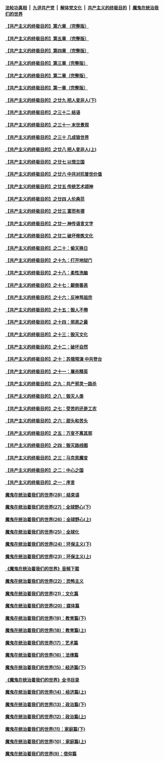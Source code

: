 ####  [法轮功真相](../../../../basic/blob/master/README.md?t=02142352) &nbsp;|&nbsp; [九评共产党](../../../../9ping.md/blob/master/README.md?t=02142352) &nbsp;|&nbsp; [解体党文化](../../../../jtdwh.md/blob/master/README.md?t=02142352)  &nbsp;|&nbsp; [共产主义的终极目的](../../../../gczydzjmd.md/blob/master/README.md?t=02142352) &nbsp;|&nbsp; [魔鬼在统治我们的世界](../../../../mgztzwmdsj.md/blob/master/README.md?t=02142352) 

#### [【共产主义的终极目的】第六章 （完整版）](../pages/nsc422/n11428913.md?t=02142352) 

#### [【共产主义的终极目的】第五章 （完整版）](../pages/nsc422/n11428912.md?t=02142352) 

#### [【共产主义的终极目的】第四章 （完整版）](../pages/nsc422/n11428907.md?t=02142352) 

#### [【共产主义的终极目的】第三章（完整版）](../pages/nsc422/n11428848.md?t=02142352) 

#### [【共产主义的终极目的】第二章（完整版）](../pages/nsc422/n11428831.md?t=02142352) 

#### [【共产主义的终极目的】第一章（完整版）](../pages/nsc422/n11417651.md?t=02142352) 

#### [【共产主义的终极目的】之廿九 把人变非人(下)](../pages/nsc422/n11344140.md?t=02142352) 

#### [【共产主义的终极目的】之三十二 结语](../pages/nsc422/n11360535.md?t=02142352) 

#### [【共产主义的终极目的】之三十一 末世景观](../pages/nsc422/n11351129.md?t=02142352) 

#### [【共产主义的终极目的】之三十 几成狼世界](../pages/nsc422/n11348280.md?t=02142352) 

#### [【共产主义的终极目的】之廿八 把人变非人(上)](../pages/nsc422/n11340492.md?t=02142352) 

#### [【共产主义的终极目的】之廿七 以恨立国](../pages/nsc422/n11336944.md?t=02142352) 

#### [【共产主义的终极目的】之廿六 中共对抗普世价值](../pages/nsc422/n11324785.md?t=02142352) 

#### [【共产主义的终极目的】之廿五 传统艺术颂神](../pages/nsc422/n11296396.md?t=02142352) 

#### [【共产主义的终极目的】之廿四 人伦典范](../pages/nsc422/n11296397.md?t=02142352) 

#### [【共产主义的终极目的】之廿三 富而有德](../pages/nsc422/n11283598.md?t=02142352) 

#### [【共产主义的终极目的】之廿一 神传语言文字](../pages/nsc422/n11263265.md?t=02142352) 

#### [【共产主义的终极目的】之廿二 破坏修炼文化](../pages/nsc422/n11245728.md?t=02142352) 

#### [【共产主义的终极目的】之二十：偷天换日](../pages/nsc422/n11238846.md?t=02142352) 

#### [【共产主义的终极目的】之十九：打开地狱门](../pages/nsc422/n11206376.md?t=02142352) 

#### [【共产主义的终极目的】之十八：柔性洗脑](../pages/nsc422/n11199994.md?t=02142352) 

#### [【共产主义的终极目的】之十七：颠倒善恶](../pages/nsc422/n11179782.md?t=02142352) 

#### [【共产主义的终极目的】之十六：反神骂祖宗](../pages/nsc422/n11166798.md?t=02142352) 

#### [【共产主义的终极目的】之十五：毁人不倦](../pages/nsc422/n11166792.md?t=02142352) 

#### [【共产主义的终极目的】之十四：邪恶之最](../pages/nsc422/n11150249.md?t=02142352) 

#### [【共产主义的终极目的】之十三：毁灭文化](../pages/nsc422/n11135227.md?t=02142352) 

#### [【共产主义的终极目的】之十二：破坏自然](../pages/nsc422/n11135214.md?t=02142352) 

#### [【共产主义的终极目的】之十：苏俄预演 中共登台](../pages/nsc422/n11118424.md?t=02142352) 

#### [【共产主义的终极目的】之十一：屠杀精英](../pages/nsc422/n11118442.md?t=02142352) 

#### [【共产主义的终极目的】之九：共产邪灵一路杀](../pages/nsc422/n11114139.md?t=02142352) 

#### [【共产主义的终极目的】之八：毁灭人类](../pages/nsc422/n11108503.md?t=02142352) 

#### [【共产主义的终极目的】之七：受苦的还是工农](../pages/nsc422/n11101809.md?t=02142352) 

#### [【共产主义的终极目的】之六：甜头和苦头](../pages/nsc422/n11096971.md?t=02142352) 

#### [【共产主义的终极目的】之五：万变不离其邪](../pages/nsc422/n11091285.md?t=02142352) 

#### [【共产主义的终极目的】之四：毁灭路线图](../pages/nsc422/n11086284.md?t=02142352) 

#### [【共产主义的终极目的】之三：马克思魔变](../pages/nsc422/n11061941.md?t=02142352) 

#### [【共产主义的终极目的】之二：中心之国](../pages/nsc422/n11047728.md?t=02142352) 

#### [【共产主义的终极目的】之一：序言](../pages/nsc422/n11086077.md?t=02142352) 

#### [魔鬼在统治着我们的世界(28)：结束语](../pages/nsc422/n10936246.md?t=02142352) 

#### [魔鬼在统治着我们的世界(27)：全球野心(下)](../pages/nsc422/n10928319.md?t=02142352) 

#### [魔鬼在统治着我们的世界(26)：全球野心(上)](../pages/nsc422/n10900318.md?t=02142352) 

#### [魔鬼在统治着我们的世界(25)：全球化](../pages/nsc422/n10788205.md?t=02142352) 

#### [魔鬼在统治着我们的世界(24)：环保主义(下)](../pages/nsc422/n10695307.md?t=02142352) 

#### [魔鬼在统治着我们的世界(23)：环保主义(上)](../pages/nsc422/n10688613.md?t=02142352) 

#### [《魔鬼在统治着我们的世界》音频下载](../pages/nsc422/n10635553.md?t=02142352) 

#### [魔鬼在统治着我们的世界(22)：恐怖主义](../pages/nsc422/n10614727.md?t=02142352) 

#### [魔鬼在统治着我们的世界(21)：文化篇](../pages/nsc422/n10597706.md?t=02142352) 

#### [魔鬼在统治着我们的世界(20)：媒体篇](../pages/nsc422/n10586579.md?t=02142352) 

#### [魔鬼在统治着我们的世界(19)：教育篇(下)](../pages/nsc422/n10564808.md?t=02142352) 

#### [魔鬼在统治着我们的世界(18)：教育篇(上)](../pages/nsc422/n10526970.md?t=02142352) 

#### [魔鬼在统治着我们的世界(17)：艺术篇](../pages/nsc422/n10499093.md?t=02142352) 

#### [魔鬼在统治着我们的世界(16)：法律篇](../pages/nsc422/n10485969.md?t=02142352) 

#### [魔鬼在统治着我们的世界(15)：经济篇(下)](../pages/nsc422/n10469975.md?t=02142352) 

#### [《魔鬼在统治着我们的世界》全书目录](../pages/nsc422/n10464261.md?t=02142352) 

#### [魔鬼在统治着我们的世界(14)：经济篇(上)](../pages/nsc422/n10457370.md?t=02142352) 

#### [魔鬼在统治着我们的世界(13)：政治篇(下)](../pages/nsc422/n10448270.md?t=02142352) 

#### [魔鬼在统治着我们的世界(12)：政治篇(上)](../pages/nsc422/n10444576.md?t=02142352) 

#### [魔鬼在统治着我们的世界(11)：家庭篇(下)](../pages/nsc422/n10440961.md?t=02142352) 

#### [魔鬼在统治着我们的世界(10)：家庭篇(上)](../pages/nsc422/n10435448.md?t=02142352) 

#### [魔鬼在统治着我们的世界(9)：信仰篇](../pages/nsc422/n10432159.md?t=02142352) 

